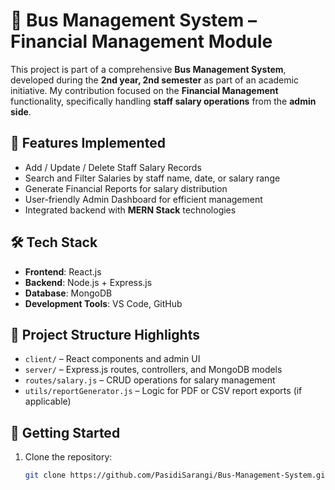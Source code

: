# 🚌 Bus Management System – Financial Management Module

This project is part of a comprehensive **Bus Management System**, developed during the **2nd year, 2nd semester** as part of an academic initiative. My contribution focused on the **Financial Management** functionality, specifically handling **staff salary operations** from the **admin side**.

## 📌 Features Implemented

- Add / Update / Delete Staff Salary Records
- Search and Filter Salaries by staff name, date, or salary range
- Generate Financial Reports for salary distribution
- User-friendly Admin Dashboard for efficient management
- Integrated backend with **MERN Stack** technologies

## 🛠️ Tech Stack

- **Frontend**: React.js  
- **Backend**: Node.js + Express.js  
- **Database**: MongoDB  
- **Development Tools**: VS Code, GitHub

## 📁 Project Structure Highlights

- `client/` – React components and admin UI
- `server/` – Express.js routes, controllers, and MongoDB models
- `routes/salary.js` – CRUD operations for salary management
- `utils/reportGenerator.js` – Logic for PDF or CSV report exports (if applicable)

## 🚀 Getting Started

1. Clone the repository:
   ```bash
   git clone https://github.com/PasidiSarangi/Bus-Management-System.git
 
